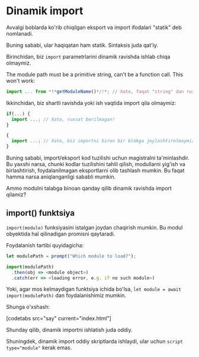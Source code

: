 
# Dinamik import

Avvalgi boblarda ko'rib chiqilgan eksport va import ifodalari "statik" deb nomlanadi.

Buning sababi, ular haqiqatan ham statik. Sintaksis juda qat'iy.

Birinchidan, biz `import` parametrlarini dinamik ravishda ishlab chiqa olmaymiz.

The module path must be a primitive string, can't be a function call. This won't work:

```js
import ... from *!*getModuleName()*/!*; // Xato, faqat "string" dan ruxsat berilgan
```

Ikkinchidan, biz shartli ravishda yoki ish vaqtida import qila olmaymiz:

```js
if(...) {
  import ...; // Xato, ruxsat berilmagan!
}

{
  import ...; // Xato, biz importni biron bir blokga joylashtirolmaymiz
}
```

Buning sababi, import/eksport kod tuzilishi uchun magistralni ta'minlashdir. Bu yaxshi narsa, chunki kodlar tuzilishini tahlil qilish, modullarni yig'ish va birlashtirish, foydalanilmagan eksportlarni olib tashlash mumkin. Bu faqat hamma narsa aniqlanganligi sababli mumkin.

Ammo modulni talabga binoan qanday qilib dinamik ravishda import qilamiz?

## import() funktsiya

`import(module)` funksiyasini istalgan joydan chaqirish mumkin. Bu modul obyektida hal qilinadigan promisni qaytaradi.

Foydalanish tartibi quyidagicha:

```js
let modulePath = prompt("Which module to load?");

import(modulePath)
  .then(obj => <module object>)
  .catch(err => <loading error, e.g. if no such module>)
```

Yoki, agar mos kelmaydigan funktsiya ichida bo'lsa, `let module = await import(modulePath)` dan foydalanishimiz mumkin.

Shunga o'xshash:

[codetabs src="say" current="index.html"]

Shunday qilib, dinamik importni ishlatish juda oddiy.

Shuningdek, dinamik import oddiy skriptlarda ishlaydi, ular uchun `script type="module"` kerak emas.
